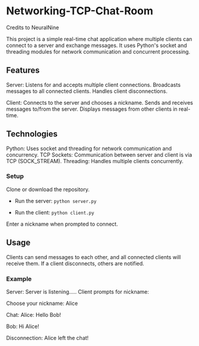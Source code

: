 # Networking-TCP-Chat-Room
Credits to NeuralNine

This project is a simple real-time chat application where multiple clients can connect to a server and exchange messages. It uses Python's socket and threading modules for network communication and concurrent processing.

## Features
Server:
Listens for and accepts multiple client connections.
Broadcasts messages to all connected clients.
Handles client disconnections.

Client:
Connects to the server and chooses a nickname.
Sends and receives messages to/from the server.
Displays messages from other clients in real-time.

## Technologies
Python: Uses socket and threading for network communication and concurrency.
TCP Sockets: Communication between server and client is via TCP (SOCK_STREAM).
Threading: Handles multiple clients concurrently.

### Setup
Clone or download the repository.
- Run the server:
`python server.py`

- Run the client:
`python client.py`

Enter a nickname when prompted to connect.

## Usage
Clients can send messages to each other, and all connected clients will receive them.
If a client disconnects, others are notified.
### Example
Server:
Server is listening.....
Client prompts for nickname:

Choose your nickname: Alice

Chat:
Alice: Hello Bob!

Bob: Hi Alice!

Disconnection:
Alice left the chat!
